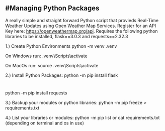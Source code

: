 #Managing Python Packages
--------
A really simple and straight forward Python script that provieds Real-Time Weather Updates using Open Weather Map Services. Register for an API Key here: https://openweathermap.org/api. Requires the following python libraries to be installed, flask==3.0.3 and requests==2.32.3 

1.) Create Python Environments
python -m venv .venv

On Windows run:
.venv\Scripts\activate

On MacOs run:
source .venv\Scripts\activate

2.) Install Python Packages: 
python -m pip install flask
#
python -m pip install requests

3.) Backup your modules or python libraries:
python -m pip freeze > requirements.txt

4.) List your libraries or modules:
python -m pip list or 
cat requirements.txt (depending on terminal and os in use)

